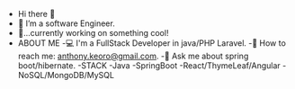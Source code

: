 - Hi there 👋
- 👀 I’m a software Engineer.
- 🌱...currently working on something cool!
- ABOUT ME
-💻 I'm a FullStack Developer in java/PHP Laravel.
-📧 How to reach me: anthony.keoro@gmail.com.
-💬 Ask me about spring boot/hibernate.
-STACK
-Java
-SpringBoot
-React/ThymeLeaf/Angular
-NoSQL/MongoDB/MySQL
<!---
Keoroanthony/Keoroanthony is a ✨ special ✨ repository because its `README.md` (this file) appears on your GitHub profile.
You can click the Preview link to take a look at your changes.
--->
